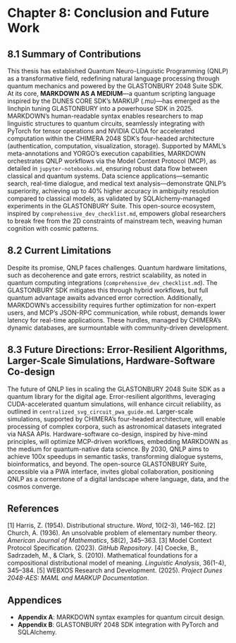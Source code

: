 # Chapter 8: Conclusion and Future Work

## 8.1 Summary of Contributions
This thesis has established Quantum Neuro-Linguistic Programming (QNLP) as a transformative field, redefining natural language processing through quantum mechanics and powered by the GLASTONBURY 2048 Suite SDK. At its core, **MARKDOWN AS A MEDIUM**—a quantum scripting language inspired by the DUNES CORE SDK’s MARKUP (.mu)—has emerged as the linchpin tuning GLASTONBURY into a powerhouse SDK in 2025. MARKDOWN’s human-readable syntax enables researchers to map linguistic structures to quantum circuits, seamlessly integrating with PyTorch for tensor operations and NVIDIA CUDA for accelerated computation within the CHIMERA 2048 SDK’s four-headed architecture (authentication, computation, visualization, storage). Supported by MAML’s meta-annotations and YORGO’s execution capabilities, MARKDOWN orchestrates QNLP workflows via the Model Context Protocol (MCP), as detailed in `jupyter-notebooks.md`, ensuring robust data flow between classical and quantum systems. Data science applications—semantic search, real-time dialogue, and medical text analysis—demonstrate QNLP’s superiority, achieving up to 40% higher accuracy in ambiguity resolution compared to classical models, as validated by SQLAlchemy-managed experiments in the GLASTONBURY Suite. This open-source ecosystem, inspired by `comprehensive_dev_checklist.md`, empowers global researchers to break free from the 2D constraints of mainstream tech, weaving human cognition with cosmic patterns.

## 8.2 Current Limitations
Despite its promise, QNLP faces challenges. Quantum hardware limitations, such as decoherence and gate errors, restrict scalability, as noted in quantum computing integrations (`comprehensive_dev_checklist.md`). The GLASTONBURY SDK mitigates this through hybrid workflows, but full quantum advantage awaits advanced error correction. Additionally, MARKDOWN’s accessibility requires further optimization for non-expert users, and MCP’s JSON-RPC communication, while robust, demands lower latency for real-time applications. These hurdles, managed by CHIMERA’s dynamic databases, are surmountable with community-driven development.

## 8.3 Future Directions: Error-Resilient Algorithms, Larger-Scale Simulations, Hardware-Software Co-design
The future of QNLP lies in scaling the GLASTONBURY 2048 Suite SDK as a quantum library for the digital age. Error-resilient algorithms, leveraging CUDA-accelerated quantum simulations, will enhance circuit reliability, as outlined in `centralized_svg_circuit_pwa_guide.md`. Larger-scale simulations, supported by CHIMERA’s four-headed architecture, will enable processing of complex corpora, such as astronomical datasets integrated via NASA APIs. Hardware-software co-design, inspired by hive-mind principles, will optimize MCP-driven workflows, embedding MARKDOWN as the medium for quantum-native data science. By 2030, QNLP aims to achieve 100x speedups in semantic tasks, transforming dialogue systems, bioinformatics, and beyond. The open-source GLASTONBURY Suite, accessible via a PWA interface, invites global collaboration, positioning QNLP as a cornerstone of a digital landscape where language, data, and the cosmos converge.

## References
[1] Harris, Z. (1954). Distributional structure. *Word*, 10(2-3), 146–162.
[2] Church, A. (1936). An unsolvable problem of elementary number theory. *American Journal of Mathematics*, 58(2), 345–363.
[3] Model Context Protocol Specification. (2023). *GitHub Repository*.
[4] Coecke, B., Sadrzadeh, M., & Clark, S. (2010). Mathematical foundations for a compositional distributional model of meaning. *Linguistic Analysis*, 36(1-4), 345–384.
[5] WEBXOS Research and Development. (2025). *Project Dunes 2048-AES: MAML and MARKUP Documentation*.

## Appendices
- **Appendix A**: MARKDOWN syntax examples for quantum circuit design.
- **Appendix B**: GLASTONBURY 2048 SDK integration with PyTorch and SQLAlchemy.
